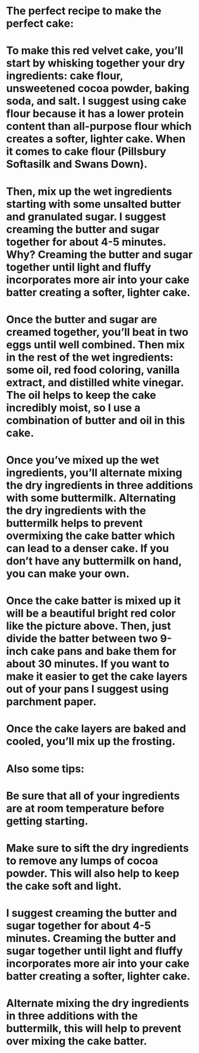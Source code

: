 # The perfect recipe to make the perfect cake:
# To make this red velvet cake, you’ll start by whisking together your dry ingredients: cake flour, unsweetened cocoa powder, baking soda, and salt. I suggest using cake flour because it has a lower protein content than all-purpose flour which creates a softer, lighter cake. When it comes to cake flour (Pillsbury Softasilk and Swans Down).

# Then, mix up the wet ingredients starting with some unsalted butter and granulated sugar. I suggest creaming the butter and sugar together for about 4-5 minutes. Why? Creaming the butter and sugar together until light and fluffy incorporates more air into your cake batter creating a softer, lighter cake.

# Once the butter and sugar are creamed together, you’ll beat in two eggs until well combined. Then mix in the rest of the wet ingredients: some oil, red food coloring, vanilla extract, and distilled white vinegar. The oil helps to keep the cake incredibly moist, so I use a combination of butter and oil in this cake.

# Once you’ve mixed up the wet ingredients, you’ll alternate mixing the dry ingredients in three additions with some buttermilk. Alternating the dry ingredients with the buttermilk helps to prevent overmixing the cake batter which can lead to a denser cake. If you don’t have any buttermilk on hand, you can make your own.

# Once the cake batter is mixed up it will be a beautiful bright red color like the picture above. Then, just divide the batter between two 9-inch cake pans and bake them for about 30 minutes. If you want to make it easier to get the cake layers out of your pans I suggest using parchment paper.

# Once the cake layers are baked and cooled, you’ll mix up the frosting.

# Also some tips:
# Be sure that all of your ingredients are at room temperature before getting starting.

# Make sure to sift the dry ingredients to remove any lumps of cocoa powder. This will also help to keep the cake soft and light.

# I suggest creaming the butter and sugar together for about 4-5 minutes. Creaming the butter and sugar together until light and fluffy incorporates more air into your cake batter creating a softer, lighter cake.

# Alternate mixing the dry ingredients in three additions with the buttermilk, this will help to prevent over mixing the cake batter.